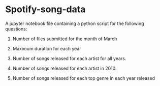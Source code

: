 # Spotify-song-data
A jupyter notebook file containing a python script for the following questions:

1. Number of files submitted for the month of March

2. Maximum duration for each year 

3. Number of songs released for each artist for all years.

4. Number of songs released for each artist in 2010.

5. Number of songs released for each top genre in each year released
